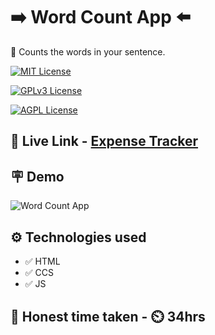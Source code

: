 
# ➡️ Word Count App ⬅️

📝 Counts the words in your sentence. 



[![MIT License](https://img.shields.io/badge/Word-Count-green.svg)](https://choosealicense.com/licenses/mit/)

[![GPLv3 License](https://img.shields.io/badge/JavaScript-DOM-yellow.svg)](https://opensource.org/licenses/)

[![AGPL License](https://img.shields.io/badge/FSJS-Ineuron-blue.svg)](http://www.gnu.org/licenses/agpl-3.0)


## 🔗 Live Link - [Expense Tracker](https://fsjs-word-count.netlify.app/)


## 🪧 Demo

![Word Count App](https://www.linkpicture.com/q/Screenshot-2022-11-06-134412.png)



## ⚙️ Technologies used

- ✅ HTML
- ✅ CCS
- ✅ JS


## 💯 Honest time taken - ⏲️ 34hrs
